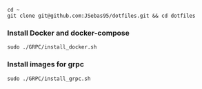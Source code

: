     cd ~
    git clone git@github.com:JSebas95/dotfiles.git && cd dotfiles

### Install Docker and docker-compose
    sudo ./GRPC/install_docker.sh

### Install images for grpc
    sudo ./GRPC/install_grpc.sh

